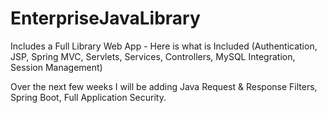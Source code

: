 # EnterpriseJavaLibrary
Includes a Full Library Web App - Here is what is Included (Authentication, JSP, Spring MVC, Servlets, Services, Controllers, MySQL Integration, Session Management)

Over the next few weeks I will be adding Java Request & Response Filters, Spring Boot, Full Application Security.
